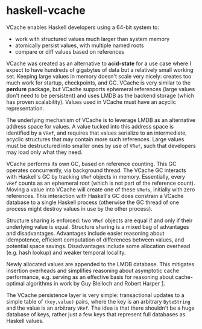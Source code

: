 haskell-vcache
==============

VCache enables Haskell developers using a 64-bit system to:

* work with structured values much larger than system memory 
* atomically persist values, with multiple named roots
* compare or diff values based on references

VCache was created as an alternative to **acid-state** for a use case where I expect to have hundreds of gigabytes of data but a relatively small working set. Keeping large values in memory doesn't scale very nicely: creates too much work for startup, checkpoints, and GC. VCache is very similar to the **perdure** package, but VCache supports ephemeral references (large values don't need to be persistent) and uses LMDB as the backend storage (which has proven scalability). Values used in VCache must have an acyclic representation.

The underlying mechanism of VCache is to leverage LMDB as an alternative address space for values. A value tucked into this address space is identified by a `VRef`, and requires that values serialize to an intermediate, acyclic structures that may contain more such references. Large values must be destructured into smaller ones by use of `VRef`, such that developers may load only what they need. 

VCache performs its own GC, based on reference counting. This GC operates concurrently, via background thread. The VCache GC interacts with Haskell's GC by tracking `VRef` objects in memory. Essentially, every `VRef` counts as an ephemeral root (which is not part of the reference count). Moving a value into VCache will create one of these `VRefs`, initially with zero references. This interaction with Haskell's GC does constrain a VCache database to a single Haskell process (otherwise the GC thread of one process might destroy values in use by the other process).

Structure sharing is enforced: two `VRef` objects are equal if and only if their underlying value is equal. Structure sharing is a mixed bag of advantages and disadvantages. Advantages include easier reasoning about idempotence, efficient computation of differences between values, and potential space savings. Disadvantages include some allocation overhead (e.g. hash lookup) and weaker temporal locality. 

Newly allocated values are appended to the LMDB database. This mitigates insertion overheads and simplifies reasoning about asymptotic cache performance, e.g. serving as an effective basis for reasoning about cache-optimal algorithms in work by Guy Blelloch and Robert Harper [1](http://lambda-the-ultimate.org/node/5021).

The VCache persistence layer is very simple: transactional updates to a simple table of `(key,value)` pairs, where the key is an arbitrary `ByteString` and the value is an arbitrary `VRef`. The idea is that there shouldn't be a huge database of keys, rather just a few keys that represent full databases as Haskell values.


